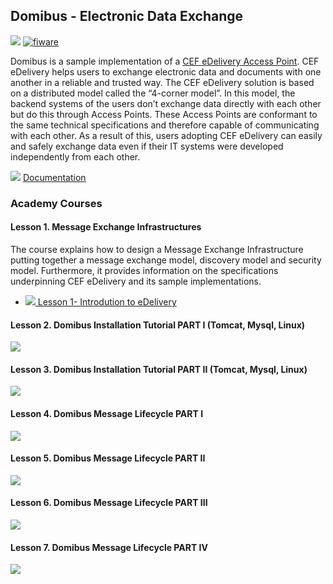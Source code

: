 <hr class="iotagents" style="display:none"/>
<h2>Domibus - Electronic Data Exchange</h2>

[![](https://nexus.lab.fiware.org/repository/raw/public/badges/chapters/third-party.svg)](https://github.com/FIWARE/catalogue/blob/master/third-party/README.md)
[![fiware](https://nexus.lab.fiware.org/repository/raw/public/badges/stackoverflow/fiware.svg)](https://stackoverflow.com/questions/tagged/fiware)

Domibus is a sample implementation of a
[CEF eDelivery Access Point](https://ec.europa.eu/cefdigital/wiki/display/CEFDIGITAL/Access+Point+software). CEF
eDelivery helps users to exchange electronic data and documents with one another in a reliable and trusted way. The CEF
eDelivery solution is based on a distributed model called the “4-corner model”. In this model, the backend systems of
the users don’t exchange data directly with each other but do this through Access Points. These Access Points are
conformant to the same technical specifications and therefore capable of communicating with each other. As a result of
this, users adopting CEF eDelivery can easily and safely exchange data even if their IT systems were developed
independently from each other.

![](https://fiware-ops.github.io/docs.academy/img/books.png)
[Documentation](https://ec.europa.eu/cefdigital/wiki/display/CEFDIGITAL/Domibus)

<h3>Academy Courses</h3>

<h4>Lesson 1. Message Exchange Infrastructures</h4>

The course explains how to design a Message Exchange Infrastructure putting together a message exchange model, discovery
model and security model. Furthermore, it provides information on the specifications underpinning CEF eDelivery and its
sample implementations.

-   <a href="https://fiware-ops.github.io/docs.academy/domibus/domibus1.pdf">![](https://fiware-ops.github.io/docs.academy/img/pdf.png)
    Lesson 1- Introdution to eDelivery</a>

<h4>Lesson 2. Domibus Installation Tutorial PART I (Tomcat, Mysql, Linux)</h4>

[![](https://img.youtube.com/vi/fEPp8X1CgzI/0.jpg)](https://www.youtube.com/watch?v=fEPp8X1CgzI)

<h4>Lesson 3. Domibus Installation Tutorial PART II (Tomcat, Mysql, Linux)</h4>

[![](https://img.youtube.com/vi/UDVtOIRb1TM/0.jpg)](https://www.youtube.com/watch?v=UDVtOIRb1TM)

<h4>Lesson 4. Domibus Message Lifecycle PART I</h4>

[![](https://img.youtube.com/vi/cwUMzNYEFaw/0.jpg)](https://www.youtube.com/watch?v=cwUMzNYEFaw)

<h4>Lesson 5. Domibus Message Lifecycle PART II</h4>

[![](https://img.youtube.com/vi/tsCQ1XbypaI/0.jpg)](https://www.youtube.com/watch?v=tsCQ1XbypaI)

<h4>Lesson 6. Domibus Message Lifecycle PART III</h4>

[![](https://img.youtube.com/vi/ZgOmohMHCHE/0.jpg)](https://www.youtube.com/watch?v=ZgOmohMHCHE)

<h4>Lesson 7. Domibus Message Lifecycle PART IV</h4>

[![](https://img.youtube.com/vi/EQx5Hjk4FZk/0.jpg)](https://www.youtube.com/watch?v=EQx5Hjk4FZk)
